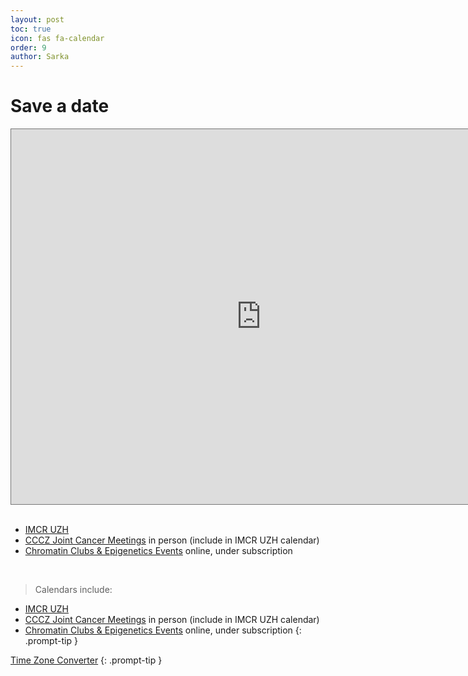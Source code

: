 ```yaml
---
layout: post
toc: true
icon: fas fa-calendar
order: 9
author: Sarka
---
```


# Save a date


<iframe src="https://calendar.google.com/calendar/embed?height=600&wkst=1&ctz=Europe%2FZurich&showPrint=0&src=ZDg2Yzc5YzJlMTZlYTU4YTBhMDNjMDhlMTUxZTQyZDA2OTNjMzNjM2M0NDJjMTJmM2VlZjRiMzk5OGFlN2JjM0Bncm91cC5jYWxlbmRhci5nb29nbGUuY29t&src=ODk3MDc3NTlhYTk0NjUzMWU2MWYyYzAzN2JhZjFjMzNiYjg3YjY4YmY1NzJkOTdhZmY4YmI0Y2YyNzMwNTIzYUBncm91cC5jYWxlbmRhci5nb29nbGUuY29t&src=N2U1OTNhNmM1YWJiNmRkZjIzMDQyYjk1ZTg2MTQxMjYyZDBhYzExZTJiMzM3MTc5ZTk1Mzk0ZWIyZGUxOGQ3NEBncm91cC5jYWxlbmRhci5nb29nbGUuY29t&color=%234285F4&color=%237CB342&color=%23F6BF26" style="border:solid 1px #777" width="800" height="600" frameborder="0" scrolling="no"></iframe>
<br>
<br>

* [IMCR UZH](https://www.imcr.uzh.ch/en/seminars.html)
* [CCCZ Joint Cancer Meetings](https://www.usz.ch/en/event/cccz-joint-cancer-meetings-2025/) in person (include in IMCR UZH calendar)
* [Chromatin Clubs & Epigenetics Events](https://www.activemotif.com/chromatin-clubs) online, under subscription

<br>


> Calendars include:
* [IMCR UZH](https://www.imcr.uzh.ch/en/seminars.html)
* [CCCZ Joint Cancer Meetings](https://www.usz.ch/en/event/cccz-joint-cancer-meetings-2025/) in person (include in IMCR UZH calendar)
* [Chromatin Clubs & Epigenetics Events](https://www.activemotif.com/chromatin-clubs) online, under subscription
{: .prompt-tip }

>
[Time Zone Converter](https://www.timeanddate.com/worldclock/converter.html)
{: .prompt-tip }



